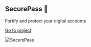 ## SecurePass 🔐 
Fortify and protect your digital accounts

[Go to project](https://km-js.github.io/secure-pass/)


![SecurePass](https://dev-to-uploads.s3.amazonaws.com/uploads/articles/qkggqa6nz7t2ad6iqr9g.png)
